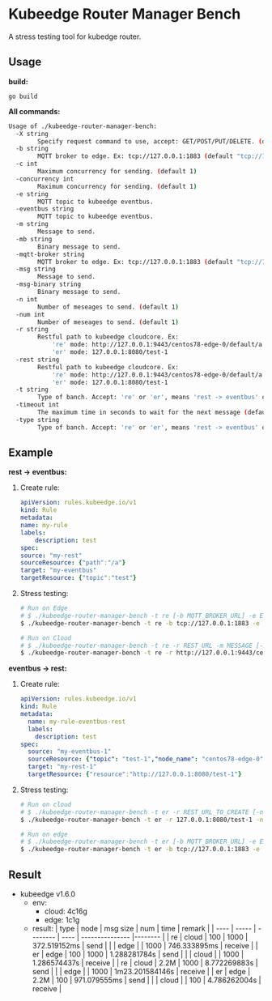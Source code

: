 # Kubeedge Router Manager Bench

A stress testing tool for kubedge router. 

## Usage

**build:**

`go build`

**All commands:**

```bash
Usage of ./kubeedge-router-manager-bench:
  -X string
        Specify request command to use, accept: GET/POST/PUT/DELETE. (default "POST")
  -b string
        MQTT broker to edge. Ex: tcp://127.0.0.1:1883 (default "tcp://127.0.0.1:1883")
  -c int
        Maximum concurrency for sending. (default 1)
  -concurrency int
        Maximum concurrency for sending. (default 1)
  -e string
        MQTT topic to kubeedge eventbus.
  -eventbus string
        MQTT topic to kubeedge eventbus.
  -m string
        Message to send.
  -mb string
        Binary message to send.
  -mqtt-broker string
        MQTT broker to edge. Ex: tcp://127.0.0.1:1883 (default "tcp://127.0.0.1:1883")
  -msg string
        Message to send.
  -msg-binary string
        Binary message to send.
  -n int
        Number of meseages to send. (default 1)
  -num int
        Number of meseages to send. (default 1)
  -r string
        Restful path to kubeedge cloudcore. Ex: 
            're' mode: http://127.0.0.1:9443/centos78-edge-0/default/a
            'er' mode: 127.0.0.1:8080/test-1 
  -rest string
        Restful path to kubeedge cloudcore. Ex: 
            're' mode: http://127.0.0.1:9443/centos78-edge-0/default/a
            'er' mode: 127.0.0.1:8080/test-1 
  -t string
        Type of banch. Accept: 're' or 'er', means 'rest -> eventbus' or 'eventbus -> rest'. (default "re")
  -timeout int
        The maximum time in seconds to wait for the next message (default 300)
  -type string
        Type of banch. Accept: 're' or 'er', means 'rest -> eventbus' or 'eventbus -> rest'. (default "re")
```

## Example



**rest -> eventbus:**

1. Create rule:

    ``` yaml
    apiVersion: rules.kubeedge.io/v1
    kind: Rule
    metadata:
    name: my-rule
    labels:
        description: test
    spec:
    source: "my-rest"
    sourceResource: {"path":"/a"}
    target: "my-eventbus"
    targetResource: {"topic":"test"}
    ```

2. Stress testing:

    ```bash
    # Run on Edge
    # $ ./kubeedge-router-manager-bench -t re [-b MQTT_BROKER_URL] -e EVENTBUS_TOPIC [-n EXPECT_NUM] [-timeout TIMEOUT_IN_SECONDS]
    $ ./kubeedge-router-manager-bench -t re -b tcp://127.0.0.1:1883 -e test -n 100

    # Run on Cloud
    # $ ./kubeedge-router-manager-bench -t re -r REST_URL -m MESSAGE [-mb BINARY_MESSAGE] [-n EXPECT_NUM] [-c CONCURRENCY_NUM]
    $ ./kubeedge-router-manager-bench -t re -r http://127.0.0.1:9443/centos78-edge-0/default/a -m "hello" -n 100
    ```

**eventbus -> rest:**

1. Create rule:

    ```yaml
    apiVersion: rules.kubeedge.io/v1
    kind: Rule
    metadata:
      name: my-rule-eventbus-rest
      labels:
        description: test
    spec:
      source: "my-eventbus-1"
      sourceResource: {"topic": "test-1","node_name": "centos78-edge-0"}
      target: "my-rest-1"
      targetResource: {"resource":"http://127.0.0.1:8080/test-1"}
    ```

2. Stress testing:

    ```bash
    # Run on cloud
    # $ ./kubeedge-router-manager-bench -t er -r REST_URL_TO_CREATE [-n EXPECT_NUM] [-timeout TIMEOUT_IN_SECONDS]
    $ ./kubeedge-router-manager-bench -t er -r 127.0.0.1:8080/test-1 -n 100

    # Run on edge
    # $ ./kubeedge-router-manager-bench -t er [-b MQTT_BROKER_URL] -e EVENTBUS_TOPIC -m MESSAGE [-mb BINARY_MESSAGE] [-n EXPECT_NUM] [-c CONCURRENCY_NUM]
    $ ./kubeedge-router-manager-bench -t er -b tcp://127.0.0.1:1883 -e "default/test-1" -m "hello" -n 100
    ```

## Result

+ kubeedge v1.6.0
  - env:
    - cloud: 4c16g
    - edge: 1c1g
  - result:
    | type | node  | msg size | num  | time            | remark  |
    | ---- | ----- | -------- | ---- | --------------- |-------- |
    | re   | cloud | 100      | 1000 | 372.519152ms    | send    |
    |      | edge  |          | 1000 | 746.333895ms    | receive |
    | er   | edge  | 100      | 1000 | 1.288281784s    | send    |
    |      | cloud |          | 1000 | 1.286574437s    | receive |
    | re   | cloud | 2.2M     | 1000 | 8.772269883s    | send    |
    |      | edge  |          | 1000 | 1m23.201584146s | receive |
    | er   | edge  | 2.2M     | 100  | 971.079555ms    | send    |
    |      | cloud |          | 100  | 4.786262004s    | receive |
